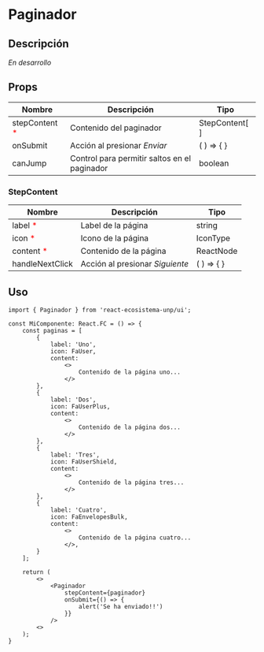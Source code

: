 # Paginador

## Descripción
*En desarrollo*

## Props
| Nombre                                       | Descripción                                  | Tipo           |
| -------------------------------------------- | -------------------------------------------- | -------------- |
| stepContent <span style="color:red">*</span> | Contenido del paginador                      | StepContent[ ] |
| onSubmit                                     | Acción al presionar *Enviar*                 | ( ) => { }     |
| canJump                                      | Control para permitir saltos en el paginador | boolean        |

### StepContent

| Nombre                                   | Descripción                     | Tipo       |
| ---------------------------------------- | ------------------------------- | ---------- |
| label <span style="color:red">*</span>   | Label de la página              | string     |
| icon <span style="color:red">*</span>    | Icono de la página              | IconType   |
| content <span style="color:red">*</span> | Contenido de la página          | ReactNode  |
| handleNextClick                          | Acción al presionar *Siguiente* | ( ) => { } |

## Uso

```tsx
import { Paginador } from 'react-ecosistema-unp/ui';

const MiComponente: React.FC = () => {
    const paginas = [
        {
            label: 'Uno',
            icon: FaUser,
            content: 
                <>
                    Contenido de la página uno...
                </>
        },
        {
            label: 'Dos',
            icon: FaUserPlus,
            content: 
                <>
                    Contenido de la página dos...
                </>
        },
        {
            label: 'Tres',
            icon: FaUserShield,
            content:  
                <>
                    Contenido de la página tres...
                </>
        },
        {
            label: 'Cuatro',
            icon: FaEnvelopesBulk,
            content:  
                <>
                    Contenido de la página cuatro...
                </>,
        }
    ];

    return (
        <>
            <Paginador
                stepContent={paginador}
                onSubmit={() => {
                    alert('Se ha enviado!!')
                }}
            />
        <>
    );
}
```